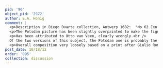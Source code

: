 ```yaml
---
pid: '96'
object_pid: '2972'
author: E.A. Honig
comment: |
  <p>Description in Diego Duarte collection, Antwerp 1682:  "No 62 Een stuck op paneel denslagh van de Amasoonen vol werekx van syn vroege manier.  Het landtschap offte verschiet is geheel van den Fluweelen Bruegel, guld.100."  (#62: a piece on panel the battle of the Amazons with many details in his [Rubens's] early manner. The landscape or distance is entirely by [Jan] Velvet Brueghel. 100 guilders) </p>
  <p>The Potsdam picture has been slightly overpainted to make the figures more modest.</p>
  <p>Has been attributed to Otto van Veen, clearly wrongly.<br />
  Of the two versions of this subject, the Potsdam one is probably the "prime," although that is a difficult concept when it comes to his studio methods. </p>
  <p>Overall composition very loosely based on a print after Giulio Romano's Battle of Constantine at the Milvian Bridge (Vatican); engraved in the 16th century by the Monogrammist SK.</p>
post_date: 10/18/12
order: '095'
collection: discussion
---
```

